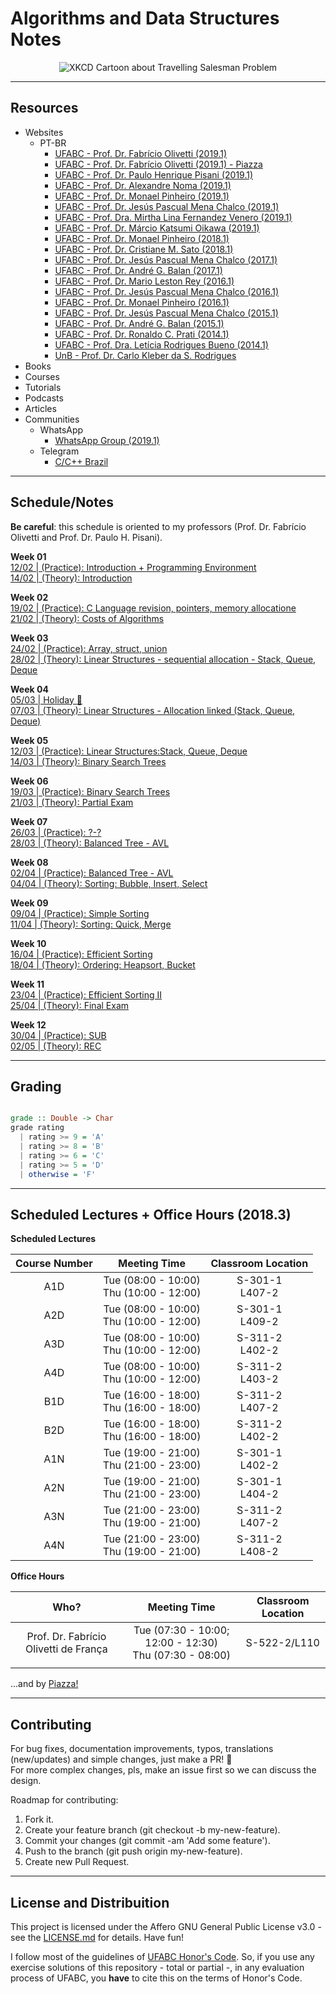 # Algorithms and Data Structures Notes

<p align="center"

![XKCD Cartoon about Travelling Salesman Problem](https://imgs.xkcd.com/comics/travelling_salesman_problem.png)
>
</p>

---

## Resources

- Websites
  - PT-BR
    - [UFABC - Prof. Dr. Fabrício Olivetti (2019.1)](https://folivetti.github.io/teaching/2019-summer-teaching-2)
    - [UFABC - Prof. Dr. Fabrício Olivetti (2019.1) - Piazza](https://piazza.com/class/jqwakraajou17b)
    - [UFABC - Prof. Dr. Paulo Henrique Pisani (2019.1)](http://professor.ufabc.edu.br/~paulo.pisani/)
    - [UFABC - Prof. Dr. Alexandre Noma (2019.1)](https://sites.google.com/site/alexnoma/home/aed1)
    - [UFABC - Prof. Dr. Monael Pinheiro (2019.1)](https://www.google.com)
    - [UFABC - Prof. Dr. Jesús Pascual Mena Chalco (2019.1)](http://professor.ufabc.edu.br/~jesus.mena/courses/aed1-1q-2019/)
    - [UFABC - Prof. Dra. Mirtha Lina Fernandez Venero (2019.1)](http://professor.ufabc.edu.br/~mirtha.lina/aedi.html) 
    - [UFABC - Prof. Dr. Márcio Katsumi Oikawa (2019.1)](https://www.google.com) 
    - [UFABC - Prof. Dr. Monael Pinheiro (2018.1)](https://sites.google.com/site/aed2018q1/)
    - [UFABC - Prof. Dr. Cristiane M. Sato (2018.1)](http://tidia4.ufabc.edu.br/portal/site/a373abee-ee84-456b-ae94-3ffcb49d0f4f)
    - [UFABC - Prof. Dr. Jesús Pascual Mena Chalco (2017.1)](http://professor.ufabc.edu.br/~jesus.mena/courses/mcta001-1q-2017/)
    - [UFABC - Prof. Dr. André G. Balan (2017.1)](http://tidia4.ufabc.edu.br/portal/site/d837d892-fe3d-42fc-b397-db4d2f221ecd)
    - [UFABC - Prof. Dr. Mario Leston Rey (2016.1)](http://tidia4.ufabc.edu.br/portal/site/3bcb555e-4c7c-4997-8539-8617c9e2a797/)
    - [UFABC - Prof. Dr. Jesús Pascual Mena Chalco (2016.1)](http://professor.ufabc.edu.br/~jesus.mena/courses/bc1424-1q-2016/)
    - [UFABC - Prof. Dr. Monael Pinheiro (2016.1)](http://tidia4.ufabc.edu.br/portal/site/b85749f4-5d60-4acf-9962-d79ef54df8ca)
    - [UFABC - Prof. Dr. Jesús Pascual Mena Chalco (2015.1)](http://professor.ufabc.edu.br/~jesus.mena/courses/bc1424-1q-2015/)
    - [UFABC - Prof. Dr. André G. Balan (2015.1)](http://tidia4.ufabc.edu.br/portal/site/4e8c0b13-e168-4cd0-9575-0fe3c2cb84ce)
    - [UFABC - Prof. Dr. Ronaldo C. Prati (2014.1)](http://tidia4.ufabc.edu.br/portal/site/d1c45181-375f-47fc-940f-37b7992280bf)
    - [UFABC - Prof. Dra. Letícia Rodrigues Bueno (2014.1)](http://professor.ufabc.edu.br/~leticia.bueno/classes/aed1/)
    - [UnB - Prof. Dr. Carlo Kleber da S. Rodrigues](https://sites.google.com/site/carlokleber/alg-e-est-dados)
- Books
- Courses
- Tutorials
- Podcasts
- Articles
- Communities
  - WhatsApp
    - [WhatsApp Group (2019.1)](https://chat.whatsapp.com/Kif1W6czXhfJiN5q4mCFav)
  - Telegram
    - [C/C++ Brazil](https://telegram.me/ccppbrasil)
    
---

## Schedule/Notes

**Be careful**: this schedule is oriented to my professors (Prof. Dr. Fabrício Olivetti and Prof. Dr. Paulo H. Pisani).

**Week 01** <br/> 
[12/02 | (Practice): Introduction + Programming Environment](https://github.com/el-cardu/algorithms-data-structures-notes/blob/master/notes/01.md) <br/>
[14/02 | (Theory): Introduction](https://github.com/el-cardu/algorithms-data-structures-notes/blob/master/notes/02.md)

**Week 02** <br/>
[19/02 | (Practice): C Language revision, pointers, memory allocatione](https://github.com/el-cardu/algorithms-data-structures-notes/blob/master/notes/03.md) <br/>
[21/02 | (Theory): Costs of Algorithms](https://github.com/el-cardu/algorithms-data-structures-notes/blob/master/notes/04.md)

**Week 03** <br/>
[24/02 | (Practice): Array, struct, union](https://github.com/el-cardu/algorithms-data-structures-notes/blob/master/notes/05.md) <br/>
[28/02 | (Theory): Linear Structures - sequential allocation - Stack, Queue, Deque](https://github.com/el-cardu/algorithms-data-structures-notes/blob/master/notes/06.md)

**Week 04** <br/>
[05/03 | Holiday :tada:](https://github.com/el-cardu/algorithms-data-structures-notes/blob/master/notes/07.md) <br/>
[07/03 | (Theory): Linear Structures - Allocation linked (Stack, Queue, Deque)](https://github.com/el-cardu/algorithms-data-structures-notes/blob/master/notes/08.md)

**Week 05** <br/>
[12/03 | (Practice): Linear Structures:Stack, Queue, Deque](https://github.com/el-cardu/algorithms-data-structures-notes/blob/master/notes/09.md) <br/>
[14/03 | (Theory): Binary Search Trees](https://github.com/el-cardu/algorithms-data-structures-notes/blob/master/notes/10.md)

**Week 06** <br/>
[19/03 | (Practice): Binary Search Trees](https://github.com/el-cardu/algorithms-data-structures-notes/blob/master/notes/11.md) <br/>
[21/03 | (Theory): Partial Exam](https://github.com/el-cardu/algorithms-data-structures-notes/blob/master/notes/12.md)

**Week 07** <br/>
[26/03 | (Practice): ?-?](https://github.com/el-cardu/algorithms-data-structures-notes/blob/master/notes/13.md) <br/>
[28/03 | (Theory): Balanced Tree - AVL](https://github.com/el-cardu/algorithms-data-structures-notes/blob/master/notes/14.md)

**Week 08** <br/>
[02/04 | (Practice): Balanced Tree - AVL](https://github.com/el-cardu/algorithms-data-structures-notes/blob/master/notes/15.md) <br/>
[04/04 | (Theory): Sorting: Bubble, Insert, Select](https://github.com/el-cardu/algorithms-data-structures-notes/blob/master/notes/16.md)

**Week 09** <br/>
[09/04 | (Practice): Simple Sorting](https://github.com/el-cardu/algorithms-data-structures-notes/blob/master/notes/17.md) <br/>
[11/04 | (Theory): Sorting: Quick, Merge](https://github.com/el-cardu/algorithms-data-structures-notes/blob/master/notes/18.md)

**Week 10** <br/>
[16/04 | (Practice): Efficient Sorting](https://github.com/el-cardu/algorithms-data-structures-notes/blob/master/notes/19.md) <br/>
[18/04 | (Theory): Ordering: Heapsort, Bucket](https://github.com/el-cardu/algorithms-data-structures-notes/blob/master/notes/20.md)

**Week 11** <br/>
[23/04 | (Practice): Efficient Sorting II](https://github.com/el-cardu/algorithms-data-structures-notes/blob/master/notes/21.md)<br/>
[25/04 | (Theory): Final Exam](https://github.com/el-cardu/algorithms-data-structures-notes/blob/master/notes/22.md)

**Week 12** <br/>
[30/04 | (Practice): SUB](https://github.com/el-cardu/algorithms-data-structures-notes/blob/master/notes/23.md) <br/>
[02/05 | (Theory): REC](https://github.com/el-cardu/algorithms-data-structures-notes/blob/master/notes/24.md)

---

## Grading

```haskell

grade :: Double -> Char
grade rating
  | rating >= 9 = 'A'
  | rating >= 8 = 'B'
  | rating >= 6 = 'C'
  | rating >= 5 = 'D'
  | otherwise = 'F'
```

---

## Scheduled Lectures + Office Hours (2018.3)

**Scheduled Lectures**

|  Course Number  | Meeting Time | Classroom Location |
| :-----------------------: | :--------------------------: | :--------------------: |
| A1D | Tue (08:00 - 10:00) <br/> Thu (10:00 - 12:00) | S-301-1 <br/> L407-2 |
| A2D | Tue (08:00 - 10:00) <br/> Thu (10:00 - 12:00) | S-301-1 <br/> L409-2 |
| A3D | Tue (08:00 - 10:00) <br/> Thu (10:00 - 12:00) | S-311-2 <br/> L402-2 |
| A4D | Tue (08:00 - 10:00) <br/> Thu (10:00 - 12:00) | S-311-2 <br/> L403-2 |
| B1D | Tue (16:00 - 18:00) <br/> Thu (16:00 - 18:00) | S-311-2 <br/> L407-2 |
| B2D | Tue (16:00 - 18:00) <br/> Thu (16:00 - 18:00) | S-311-2 <br/> L402-2 |
| A1N | Tue (19:00 - 21:00) <br/> Thu (21:00 - 23:00) | S-301-1 <br/> L402-2 |
| A2N | Tue (19:00 - 21:00) <br/> Thu (21:00 - 23:00) | S-301-1 <br/> L404-2 |
| A3N | Tue (21:00 - 23:00) <br/> Thu (19:00 - 21:00) | S-311-2 <br/> L407-2 |
| A4N | Tue (21:00 - 23:00) <br/> Thu (19:00 - 21:00) | S-311-2 <br/> L408-2 |

**Office Hours**

|  Who?  | Meeting Time | Classroom Location |
| :-----------------------: | :--------------------------: | :--------------------: |
| Prof. Dr. Fabrício Olivetti de França | Tue (07:30 - 10:00; 12:00 - 12:30) <br/> Thu (07:30 - 08:00) | S-522-2/L110 |
| | |

...and by [Piazza!](https://piazza.com/class/jqwakraajou17b) 

---

## Contributing

For bug fixes, documentation improvements, typos, translations (new/updates) and simple changes, just make a PR! :tada: <br/>
For more complex changes, pls, make an issue first so we can discuss the design. <br/>

Roadmap for contributing: <br/>

1. Fork it.
2. Create your feature branch (git checkout -b my-new-feature).
3. Commit your changes (git commit -am 'Add some feature').
4. Push to the branch (git push origin my-new-feature).
5. Create new Pull Request.

---

## License and Distribuition

This project is licensed under the Affero GNU General Public License v3.0 - see the [LICENSE.md](https://github.com/el-cardu/algorithms-data-structures-notes/blob/master/LICENSE) for details. Have fun! </br>

I follow most of the guidelines of [UFABC Honor's Code](http://professor.ufabc.edu.br/~e.francesquini/codigodehonra/). So, if you use any exercise solutions of this repository - total or partial -, in any evaluation process of UFABC, you **have** to cite this on the terms of Honor's Code. 